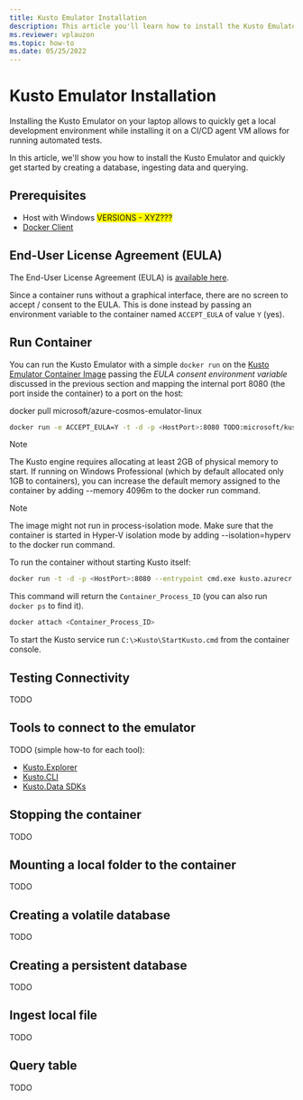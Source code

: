 ```yaml
---
title: Kusto Emulator Installation
description: This article you'll learn how to install the Kusto Emulator and run your first queries.
ms.reviewer: vplauzon
ms.topic: how-to
ms.date: 05/25/2022
---
```


# Kusto Emulator Installation

Installing the Kusto Emulator on your laptop allows to quickly get a local development environment while installing it on a CI/CD agent VM allows for running automated tests.

In this article, we'll show you how to install the Kusto Emulator and quickly get started by creating a database, ingesting data and querying.

## Prerequisites

*    Host with Windows <span style="background:yellow">VERSIONS - XYZ???</span>
*    [Docker Client](https://docs.docker.com/desktop/windows/install/)

## End-User License Agreement (EULA)

The End-User License Agreement (EULA) is [available here](https://aka.ms/adx.emulator.eula).

Since a container runs without a graphical interface, there are no screen to accept / consent to the EULA.  This is done instead by passing an environment variable to the container named `ACCEPT_EULA` of value `Y` (yes).

## Run Container

You can run the Kusto Emulator with a simple `docker run` on the [Kusto Emulator Container Image](https://aka.ms/adx.emulator.image) passing the *EULA consent environment variable* discussed in the previous section and mapping the internal port 8080 (the port inside the container) to a port on the host:

docker pull microsoft/azure-cosmos-emulator-linux

```bash
docker run -e ACCEPT_EULA=Y -t -d -p <HostPort>:8080 TODO:microsoft/kustainer
```

> [!NOTE]
> The Kusto engine requires allocating at least 2GB of physical memory to start. If running on Windows Professional (which by default allocated only 1GB to containers), you can increase the default memory assigned to the container by adding --memory 4096m to the docker run command.

> [!NOTE]
> The image might not run in process-isolation mode. Make sure that the container is started in Hyper-V isolation mode by adding --isolation=hyperv to the docker run command.

To run the container without starting Kusto itself:

```bash
docker run -t -d -p <HostPort>:8080 --entrypoint cmd.exe kusto.azurecr.io/kustainer:<tag> 
```
This command will return the `Container_Process_ID` (you can also run `docker ps` to find it).

```bash
docker attach <Container_Process_ID> 
```

To start the Kusto service run `C:\>Kusto\StartKusto.cmd` from the container console.

## Testing Connectivity

TODO

## Tools to connect to the emulator

TODO (simple how-to for each tool):

* [Kusto.Explorer](https://docs.microsoft.com/en-us/azure/data-explorer/kusto/tools/kusto-explorer)
* [Kusto.CLI](https://docs.microsoft.com/en-us/azure/data-explorer/kusto/tools/kusto-cli)
* [Kusto.Data SDKs](https://docs.microsoft.com/en-us/azure/data-explorer/kusto/api/netfx/about-kusto-data)

## Stopping the container

TODO

## Mounting a local folder to the container

TODO

## Creating a volatile database

TODO

## Creating a persistent database

TODO

## Ingest local file

TODO

## Query table

TODO

